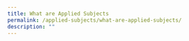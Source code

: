 ```yaml
---
title: What are Applied Subjects
permalink: /applied-subjects/what-are-applied-subjects/
description: ""
---
```


